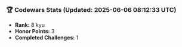 ### 🏆 Codewars Stats (Updated: 2025-06-06 08:12:33 UTC)

- **Rank:** 8 kyu
- **Honor Points:** 3
- **Completed Challenges:** 1
